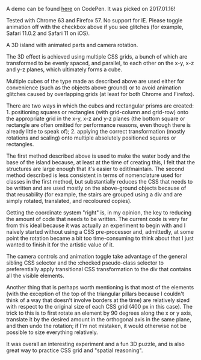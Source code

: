 A demo can be found [here](https://codepen.io/honmanyau/full/vpzqpr) on CodePen. It was picked on 2017.01.16!

Tested with Chrome 63 and Firefox 57. No support for IE. Please toggle animation off with the checkbox above if you see glitches (for example, Safari 11.0.2 and Safari 11 on iOS).

A 3D island with animated parts and camera rotation.

The 3D effect is achieved using multiple CSS grids, a bunch of which are transformed to be evenly spaced, and parallel, to each other on the x-y, x-z and y-z planes, which ultimately forms a cube.

Multiple cubes of the type made as described above are used either for convenience (such as the objects above ground) or to avoid animation glitches caused by overlapping grids (at least for both Chrome and Firefox).

There are two ways in which the cubes and rectangular prisms are created: 1. positioning squares or rectangles (with grid-column and grid-row) onto the appropriate grid in the x-y, x-z and y-z planes (the bottom square or rectangle are often omitted for performance reasons, even though there is already little to speak of); 2. applying the correct transformation (mostly rotations and scaling) onto multiple absolutely positioned squares or rectangles.

The first method described above is used to make the water body and the base of the island because, at least at the time of creating this, I felt that the structures are large enough that it's easier to edit/maintain. The second method described is less consistent in terms of nomenclature used for classes in the first method, but substantially reduces the CSS that needs to be written and are used mostly on the above-ground objects because of that reusability (for example, the stairs are grouped using a div and are simply rotated, translated, and recoloured copies).

Getting the coordinate system "right" is, in my opinion, the key to reducing the amount of code that needs to be written. The current code is very far from this ideal because it was actually an experiment to begin with and I naively started without using a CSS pre-processor and, admittedly, at some point the rotation became a bit too time-consuming to think about that I just wanted to finish it for the artistic value of it.

The camera controls and animation toggle take advantage of the general sibling CSS selector and the :checked pseudo-class selector to preferentially apply transitional CSS transformation to the div that contains all the visible elements.

Another thing that is perhaps worth mentioning is that most of the elements (with the exception of the top of the triangular pillars because I couldn't think of a way that doesn't involve borders at the time) are relatively sized with respect to the original size of each CSS grid (400 px in this case). The trick to this is to first rotate an element by 90 degrees along the x or y axis, translate it by the desired amount in the orthogonal axis in the same plane, and then undo the rotation; if I'm not mistaken, it would otherwise not be possible to size everything relatively.

It was overall an interesting experiment and a fun 3D puzzle, and is also great way to practice CSS grid and "spatial reasoning".
